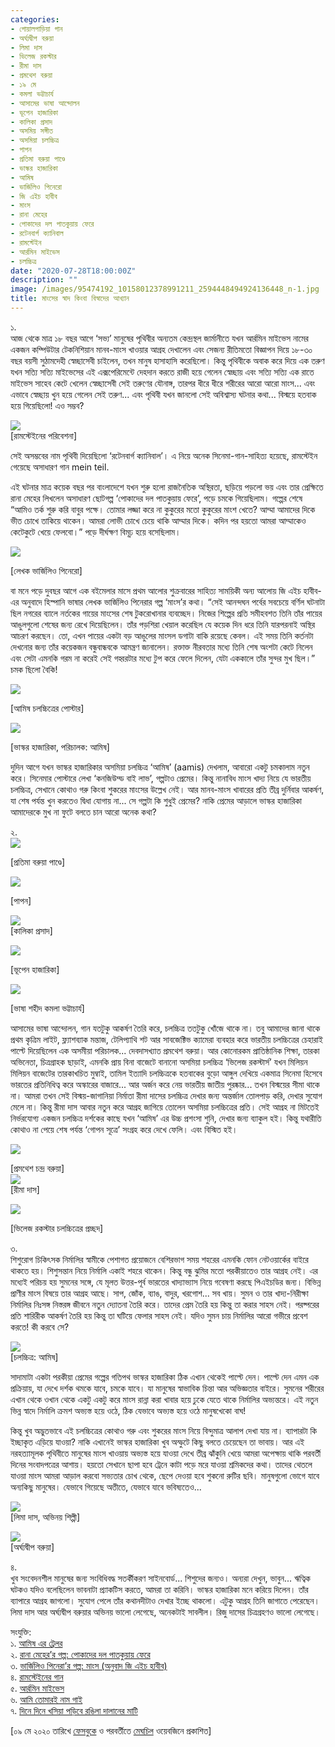 ```yaml
---
categories:
- গোয়ালপাড়িয়া গান
- অর্ঘ্যদ্বীপ বরুয়া
- লিমা দাস
- ভিলেজ রকস্টার
- রীমা দাস
- প্রমথেশ বরুয়া
- ১৯ মে
- কমলা ভট্টাচার্য
- আসামের ভাষা আন্দোলন
- ভূপেন হাজারিকা
- কালিকা প্রসাদ
- অসমিয় সঙ্গীত
- অসমিয়া চলচ্চিত্র
- পাপন
- প্রতিমা বরুয়া পাণ্ডে
- ভাস্কর হাজারিকা
- আমিষ
- ভার্জিলিও পিনেরো
- জি এইচ হাবীব
- মাংস
- রানা মেহের
- পোকাদের দল পাতকুয়ায় ফেরে
- রটেনবার্গ ক্যানিবাল
- রামস্টেইন
- আর্রমিন মাইভেস
- চলচ্চিত্র
date: "2020-07-28T18:00:00Z"
description: ""
image: /images/95474192_10158012378991211_2594448494924136448_n-1.jpg
title: মাংসের স্বাদ কিংবা বিস্বাদের আখ্যান
---
```

১.  
আজ থেকে মাত্র ১৮ বছর আগে ‘সভ্য’ মানুষের পৃথিবীর অন্যতম কেন্দ্রস্থল জার্মানীতে যখন আর্রমিন মাইভেস নামের একজন কম্পিউটার টেকনিশিয়ান মানব-মাংস খাওয়ার আগ্রহ দেখালেন এবং সেজন্য রীতিমতো বিজ্ঞাপন দিয়ে ১৮-৩০ বছর বয়সী সুঠামদেহী স্বেচ্ছাসেবী চাইলেন, তখন মানুষ হাসাহাসি করেছিলো। কিন্তু পৃথিবীকে অবাক করে দিয়ে এক তরুণ যখন সত্যি সত্যি মাইভেসের এই এক্সপেরিমেন্টে দেহদান করতে রাজী হয়ে গেলেন স্বেচ্ছায় এবং সত্যি সত্যি এক রাতে মাইভেস সাহেব কেটে খেলেন স্বেচ্ছাসেবী সেই তরুণের যৌনাঙ্গ, তারপর ধীরে ধীরে শরীরের আরো আরো মাংস... এবং এভাবে স্বেচ্ছায় খুন হয়ে গেলেন সেই তরুণ... এবং পৃথিবী যখন জানলো সেই অবিশ্বাস্য ঘটনার কথা... বিস্ময়ে হতবাক হয়ে গিয়েছিলো! এও সম্ভব?

![](/images/9f7f4b49facaaada3518a03e6f86b96d.jpg)  
\[রামস্টেইনের পরিবেশনা\]

সেই অসম্ভবের নাম পৃথিবী দিয়েছিলো ‘রটেনবার্গ ক্যানিবাল’। এ নিয়ে অনেক সিনেমা-গান-সাহিত্য হয়েছে, রামস্টেইন গেয়েছে অসাধারণ গান mein teil.

এই ঘটনার মাত্র কয়েক বছর পর বাংলাদেশে যখন শুরু হলো রাজনৈতিক অস্থিরতা, ছড়িয়ে পড়লো ভয় এবং তার প্রেক্ষিতে রানা মেহের লিখলেন অসাধারণ ছোটগল্প ‘পোকাদের দল পাতকুয়ায় ফেরে’, পড়ে চমকে গিয়েছিলাম। গল্পের শেষে “আমিও তর্ক শুরু করি বাবুর পক্ষে। তোমার লজ্জা করে না কুকুরের মতো কুকুরের মাংশ খেতে? আম্মা আমাদের দিকে ভীত চোখে তাকিয়ে থাকেন। আমরা লোভী চোখে চেয়ে থাকি আম্মার দিকে। কদিন পর হয়তো আমরা আম্মাকেও কেটেকুটে খেয়ে ফেলবো।” পড়ে দীর্ঘক্ষণ বিমূঢ় হয়ে বসেছিলাম।

![](/images/fahmidulhaqblog_1237214210_1-pinera.jpg)

\[লেখক ভার্জিলিও পিনেরো\]

বা মনে পড়ে দুবছর আগে এক বইমেলার মাসে প্রথম আলোর শুক্রবারের সাহিত্য সাময়িকী অন্য আলোয় জি এইচ হাবীব-এর অনুবাদে হিস্পানি ভাষার লেখক ভার্জিলিও পিনেরার গল্প ‘মাংস’র কথা। “সেই আনন্দঘন পর্বের সবচেয়ে বর্ণিল ঘটনাটা ছিল নগরের ব্যালে নর্তকের গায়ের মাংসের শেষ টুকরোখানার ব্যবচ্ছেদ। নিজের শিল্পের প্রতি সমীহবশত তিনি তাঁর পায়ের আঙুলগুলো শেষের জন্য রেখে দিয়েছিলেন। তাঁর পড়শিরা খেয়াল করেছিল যে কয়েক দিন ধরে তিনি যারপরনাই অস্থির আচরণ করছেন। তো, এখন পায়ের একটা বড় আঙুলের মাংসল ডগাটা বাকি রয়েছে কেবল। এই সময় তিনি কর্তনটা দেখনোর জন্য তাঁর কয়েকজন বন্ধুবান্ধবকে আমন্ত্রণ জানালেন। রক্তাক্ত নীরবতার মধ্যে তিনি শেষ অংশটা কেটে নিলেন এবং সেটা এমনকি গরম না করেই সেই গহ্বরটার মধ্যে টুপ করে ফেলে দিলেন, যেটা এককালে তাঁর সুন্দর মুখ ছিল।” চমক ছিলো বৈকি!

![](/images/95474192_10158012378991211_2594448494924136448_n.jpg)

\[আমিষ চলচ্চিত্রের পোস্টার\]

![](/images/5dade75f309ca-image.jpg)

\[ভাস্কর হাজারিকা, পরিচালক: আমিষ\]

দুদিন আগে যখন ভাস্কর হাজারিকার অসমিয়া চলচ্চিত্র ‘আমিষ’ (aamis) দেখলাম, আবারো একটু চমকালাম নতুন করে। সিনেমার পোস্টারে লেখা ‘কনজিউম্ড বাই লাভ’, গল্পটাও প্রেমের। কিন্তু নানাবিধ মাংস খাদ্য নিয়ে যে ভারতীয় চলচ্চিত্র, সেখানে কোথাও গরু কিংবা শুকরের মাংসের উল্লেখ নেই। আর মানব-মাংস খাবারের প্রতি তীব্র দুর্নিবার আকর্ষণ, যা শেষ পর্যন্ত খুন করতেও দ্বিধা যোগায় না... সে গল্পটা কি শুধুই প্রেমের? নাকি প্রেমের আড়ালে ভাস্কর হাজারিকা আমাদেরকে মুখ না ফুটে বলতে চান আরো অনেক কথা?

২.  
![](/images/images-2.jpg)

\[প্রতিমা বরুয়া পাণ্ডে\]

![](/images/bcb3b4dbd130e0c27d4deeee8e6c0b5d.jpg)

\[পাপন\]

![](/images/images-3.jpg)  
\[কালিকা প্রসাদ\]

![](/images/images-4.jpg)

\[ভূপেন হাজারিকা\]

![](/images/images-8.jpg)

\[ভাষা শহীদ কমলা ভট্টাচার্য\]

আসামের ভাষা আন্দোলন, গান যতটুকু আকর্ষণ তৈরি করে, চলচ্চিত্র ততটুকু খোঁজে থাকে না। তবু আমাদের জানা থাকে প্রথম কৃত্রিম লাইট, ফ্ল্যাশব্যাক মন্তাজ, টেলিপ্যাথি শট আর সাবজেক্টিভ ক্যামেরা ব্যবহার করে ভারতীয় চলচ্চিত্রের চেহারাই পাল্টে দিয়েছিলেন এক অসমীয়া পরিচালক... দেবদাসখ্যাত প্রমথেশ বরুয়া। আর কোনোরকম প্রাতিষ্ঠানিক শিক্ষা, তারকা অভিনেতা, চিত্রগ্রাহক ছাড়াই, এমনকি প্রায় বিনা বাজেটে বানানো অসমিয়া চলচ্চিত্র ‘ভিলেজ রকস্টার্স’ যখন মিলিয়ন মিলিয়ন বাজেটের তারকাখচিত মুম্বাই, তামিল ইত্যাদি চলচ্চিত্রকে হতবাকের বুড়ো আঙ্গুল দেখিয়ে একমাত্র সিনেমা হিসেবে ভারতের প্রতিনিধিত্ব করে অস্কারের বাজারে... আর অর্জন করে নেয় ভারতীয় জাতীয় পুরষ্কার... তখন বিস্ময়ের সীমা থাকে না। আমরা তখন সেই বিস্ময়-জাগানিয়া নির্মাতা রীমা দাসের চলচ্চিত্র দেখার জন্য অন্তর্জাল তোলপাড় করি, দেখার সুযোগ মেলে না। কিন্তু রীমা দাস আবার নতুন করে আগ্রহ জাগিয়ে তোলেন অসমিয়া চলচ্চিত্রের প্রতি। সেই আগ্রহ না মিটতেই নির্ভরযোগ্য একজন চলচ্চিত্র দর্শকের কাছে যখন ‘আমিষ’ এর উচ্চ প্রশংসা শুনি, দেখার জন্য ব্যাকুল হই। কিন্তু যথারীতি কোথাও না পেয়ে শেষ পর্যন্ত ‘গোপন সূত্রে’ সংগ্রহ করে দেখে ফেলি। এবং বিস্মিত হই।

![](/images/pramathesh_barua_and_jamuna_barua_in_devdas-_1935.jpg)

\[প্রমথেশ চন্দ্র বরুয়া\]  
![](/images/images-5.jpg)  
\[রীমা দাস\]

![](/images/images-6.jpg)

\[ভিলেজ রকস্টার চলচ্চিত্রের প্রচ্ছদ\]

৩.  
শিশুরোগ চিকিৎসক নির্মালির স্বামীকে পেশাগত প্রয়োজনে বেশিরভাগ সময় শহরের এমনকি ফোন নেটওয়ার্কের বাইরে থাকতে হয়। শিশুসন্তান নিয়ে নির্মালি একাই শহরে থাকেন। কিন্তু বন্ধু ঝুমির মতো পরকীয়াতেও তার আগ্রহ নেই। এর মধ্যেই পরিচয় হয় সুমনের সঙ্গে, যে মূলত উত্তর-পূর্ব ভারতের খাদ্যাভ্যাস নিয়ে গবেষণা করছে পিএইচডির জন্য। বিভিন্ন প্রাণীর মাংস বিষয়ে তার আগ্রহ আছে। সাপ, জোঁক, ব্যাঙ, বাদুর, খরগোশ... সব খায়। সুমন ও তার খাদ্য-নিরীক্ষা নির্মালির নিঃসঙ্গ নিস্তরঙ্গ জীবনে নতুন দ্যোতনা তৈরি করে। তাদের প্রেম তৈরি হয় কিন্তু তা করার সাহস নেই। পরষ্পরের প্রতি শারিরীক আকর্ষণ তৈরি হয় কিন্তু তা ঘটিয়ে ফেলার সাহস নেই। যদিও সুমন চায় নির্মালির আরো গভীরে প্রবেশ করতে! কী করবে সে?

![](/images/images-7.jpg)  
\[চলচ্চিত্র: আমিষ\]

সাদামাটা একটা পরকীয়া প্রেমের গল্পের গতিপথ ভাস্কর হাজারিকা ঠিক এখান থেকেই পাল্টে দেন। পাল্টে দেন এমন এক প্রক্রিয়ায়, যা দেখে দর্শক থমকে যাবে, চমকে যাবে। যা মানুষের স্বাভাবিক চিন্তা আর অভিজ্ঞতার বাইরে। সুমনের শরীরের এখান থেকে ওখান থেকে একটু একটু করে মাংস রান্না করা খাবার হয়ে ঢুকে যেতে থাকে নির্মালির অভ্যন্তরে। এই নতুন ভিন্ন স্বাদে নির্মালি ক্রমশ অভ্যস্ত হয়ে ওঠে, ঠিক যেভাবে অভ্যস্ত হয়ে ওঠে মানুষখেকো বাঘ!

কিন্তু খুব অদ্ভুতভাবে এই চলচ্চিত্রের কোথাও গরু এবং শুকরের মাংস নিয়ে বিন্দুমাত্র আলাপ দেখা যায় না। ব্যাপারটা কি ইচ্ছাকৃত এড়িয়ে যাওয়া? নাকি এখানেই ভাস্কর হাজারিকা খুব অস্ফুটে কিছু বলতে চেয়েছেন তা ভাবায়। আর এই নরহত্যামূলক পৃথিবীতে মানুষের মাংস খাওয়ায় অভ্যস্ত হয়ে যাওয়া দেখে তীব্র ঝাঁকুনি খেয়ে আমরা অপেক্ষায় থাকি পরবর্তী দিনের সংবাদপত্রের আশায়। হয়তো সেখানে ছাপা হবে ট্রেনে কাটা পড়ে মরে যাওয়া শ্রমিকদের কথা। তাদের থেতলে যাওয়া মাংস আমরা আড়াল করবো সভ্যতার চোখ থেকে, ছেপে দেওয়া হবে শুকনো রুটির ছবি। মানুষগুলো ভোগে যাবে অন্যকিছু মানুষের। যেভাবে গিয়েছে অতীতে, যেভাবে যাবে ভবিষ্যতেও...

![](/images/dr-lima-das-sattriya1.jpg)  
\[লিমা দাস, অভিনয় শিল্পী\]

![](/images/arghadeep-baruah-2004521-19-11-2019-01-22-57.jpg)  
\[অর্ঘ্যদ্বীপ বরুয়া\]

৪.  
খুব সংবেদনশীল মানুষের জন্য সংবিধিবদ্ধ সতর্কীকরণ সাইনবোর্ড... শিশুদের জন্যও। অন্যরা দেখুন, ভাবুন... ঋত্বিক ঘটকও যদিও বলেছিলেন ভাবনাটা প্র্যাকটিস করতে, আমরা তা করিনি। ভাস্কর হাজারিকা মনে করিয়ে দিলেন। তাঁর ব্যাপারে আগ্রহ জাগলো। সুযোগ পেলে তাঁর কথানদীটাও দেখার ইচ্ছে থাকলো। এটুকু আগ্রহ তিনি জাগাতে পেরেছেন। লিমা দাস আর অর্ঘ্যদ্বীপ বরুয়ার অভিনয় ভালো লেগেছে, অনেকটাই সাবলীল। রিজু দাসের চিত্রগ্রহণও ভালো লেগেছে।

সংযুক্তি:  
১. [আমিষ এর ট্রেলর](https://www.youtube.com/watch?v=-zv11DpavFI)  
২. [রানা মেহের’র গল্প: পোকাদের দল পাতকুয়ায় ফেরে](http://www.sachalayatan.com/ranameher/13874)  
৩. [ভার্জিলিও পিনেরা’র গল্প: মাংস (অনুবাদ জি এইচ হাবীব)](https://www.prothomalo.com/onnoalo/article/1422411/মাংস)  
৪. [রামস্টেইনের গান](https://www.youtube.com/watch?v=-zv11DpavFI)  
৫. [আর্রমিন মাইভেস](https://en.wikipedia.org/wiki/Armin_Meiwes)  
৬. [আমি তোমারই নাম গাই](https://www.youtube.com/watch?v=cfpxKJCZ4ZM)  
৭. [দিনে দিনে খসিয়া পড়িবে রঙিলা দালানের মাটি](https://www.youtube.com/watch?v=_OZl2vmmpq4)

\[০৯ মে ২০২০ তারিখে [ফেসবুকে](https://www.facebook.com/photo.php?fbid=10158012378986211&set=a.10157972530161211&type=3&theater) ও পরবর্তীতে [মেঘচিল](https://meghchil.com/%E0%A6%AE%E0%A6%BE%E0%A6%82%E0%A6%B8%E0%A7%87%E0%A6%B0-%E0%A6%B8%E0%A7%8D%E0%A6%AC%E0%A6%BE%E0%A6%A6-%E0%A6%95%E0%A6%BF%E0%A6%82%E0%A6%AC%E0%A6%BE-%E0%A6%AC%E0%A6%BF%E0%A6%B8%E0%A7%8D%E0%A6%AC/?fbclid=IwAR0tZWquFIWEaQGiyvxY-OTbUZodx-Hw_hkT1_MwPrQZWm8Oxl-WcLwzTo8) ওয়েবজিনে প্রকাশিত\]